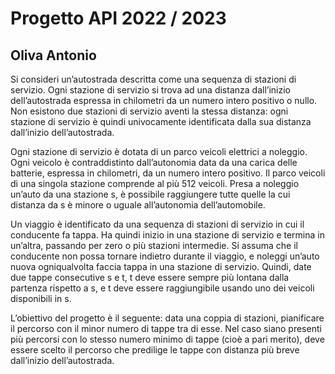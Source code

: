 # Progetto API 2022 / 2023
## Oliva Antonio

Si consideri un’autostrada descritta come una sequenza di stazioni di servizio. Ogni stazione di servizio si trova ad una distanza
dall’inizio dell’autostrada espressa in chilometri da un numero intero positivo o nullo. Non esistono due stazioni di servizio aventi
la stessa distanza: ogni stazione di servizio è quindi univocamente identificata dalla sua distanza dall’inizio dell’autostrada.

Ogni stazione di servizio è dotata di un parco veicoli elettrici a noleggio. Ogni veicolo è contraddistinto dall’autonomia data da una carica delle
batterie, espressa in chilometri, da un numero intero positivo. Il parco veicoli di una singola stazione comprende al più 512 veicoli. Presa a
noleggio un’auto da una stazione s, è possibile raggiungere tutte quelle la cui distanza da s è minore o uguale all’autonomia dell’automobile.

Un viaggio è identificato da una sequenza di stazioni di servizio in cui il conducente fa tappa. Ha quindi inizio in una stazione di
servizio e termina in un’altra, passando per zero o più stazioni intermedie. Si assuma che il conducente non possa tornare indietro
durante il viaggio, e noleggi un’auto nuova ogniqualvolta faccia tappa in una stazione di servizio. Quindi, date due tappe consecutive s e t,
t deve essere sempre più lontana dalla partenza rispetto a s, e t deve essere raggiungibile usando uno dei veicoli disponibili in s.

L’obiettivo del progetto è il seguente: data una coppia di stazioni, pianificare il percorso con il minor numero
di tappe tra di esse. Nel caso siano presenti più percorsi con lo stesso numero minimo di tappe (cioè a pari merito),
deve essere scelto il percorso che predilige le tappe con distanza più breve dall’inizio dell’autostrada.
